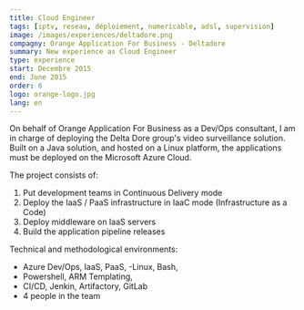 ```yaml
---
title: Cloud Engineer
tags: [iptv, reseau, déploiement, numericable, adsl, supervision]
image: /images/experiences/deltadore.png
compagny: Orange Application For Business - Deltadore
summary: New experience as Cloud Engineer
type: experience
start: Decembre 2015
end: June 2015
order: 6
logo: orange-logo.jpg
lang: en
---
```


On behalf of Orange Application For Business as a Dev/Ops consultant, I am in charge of deploying the Delta Dore group's video surveillance solution. Built on a Java solution, and hosted on a Linux platform, the applications must be deployed on the Microsoft Azure Cloud.

The project consists of:

1. Put development teams in Continuous Delivery mode
2. Deploy the IaaS / PaaS infrastructure in IaaC mode (Infrastructure as a Code)
3. Deploy middleware on IaaS servers
4. Build the application pipeline releases

Technical and methodological environments:

- Azure Dev/Ops, IaaS, PaaS,
-Linux, Bash,
- Powershell, ARM Templating,
- CI/CD, Jenkin, Artifactory, GitLab
- 4 people in the team